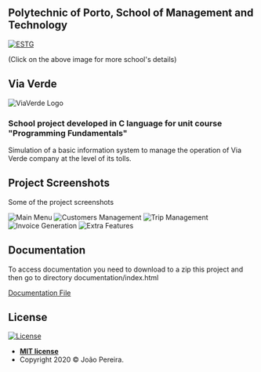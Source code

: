 ## Polytechnic of Porto, School of Management and Technology 
<a href="https://www.estg.ipp.pt/"><img src="https://user-images.githubusercontent.com/44362304/94424125-9f4d8a00-0181-11eb-84cb-174d8dbde5ec.png" title="ESTG"></a>

 (Click on the above image for more school's details)

## Via Verde
![ViaVerde Logo](https://user-images.githubusercontent.com/44362304/94420414-08ca9a00-017c-11eb-826b-87846b197d7f.png)

### School project developed in C language for unit course "Programming Fundamentals"

Simulation of a basic information system to manage the operation of Via Verde company at the level of its tolls.

## Project Screenshots
Some of the project screenshots

![Main Menu](https://user-images.githubusercontent.com/44362304/94462698-d2107600-01b3-11eb-9e67-bd6ebf0d8689.png)
![Customers Management](https://user-images.githubusercontent.com/44362304/94462700-d2107600-01b3-11eb-8daa-6e25d6e8d95d.png)
![Trip Management](https://user-images.githubusercontent.com/44362304/94462703-d2a90c80-01b3-11eb-911b-07da111e5de2.png)
![Invoice Generation](https://user-images.githubusercontent.com/44362304/94462705-d341a300-01b3-11eb-99cd-ca8582948199.png)
![Extra Features](https://user-images.githubusercontent.com/44362304/94462723-d9d01a80-01b3-11eb-9f44-e41c31a0c050.png)

## Documentation
To access documentation you need to download to a zip this project and then go to directory documentation/index.html
<p><a href="https://github.com/Joaodevgit/Via-Verde/tree/master/documentation"> Documentation File</a></p>

## License

[![License](http://img.shields.io/:license-mit-blue.svg?style=flat-square)](http://badges.mit-license.org)
- **[MIT license](http://opensource.org/licenses/mit-license.php)**
- Copyright 2020 © João Pereira.
